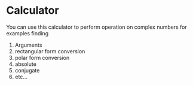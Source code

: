 # Calculator
You can use this calculator to perform operation on complex numbers
for examples finding
1. Arguments
2. rectangular form conversion
3. polar form conversion
4. absolute
5. conjugate
6. etc...
